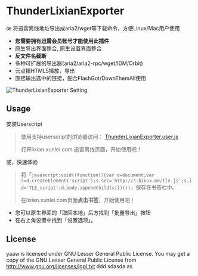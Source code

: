 ThunderLixianExporter
=====================
œ
将迅雷离线地址导出成aria2/wget等下载命令，方便Linux/Mac用户使用

* **您需要拥有迅雷会员帐号才能使用此插件**
* 原生导出界面整合, 原生设置界面整合
* **反文件名截断**
* 多种可扩展的导出器(aria2/aria2-rpc/wget/IDM/Orbit)
* 云点播HTML5播放，导出
* 直接输出选中的链接，配合FlashGot/DownThemAll使用

![ThunderLixianExporter Setting](http://s.binux.me/TLE/master/ThunderLixianExporter.png)

Usage
-----

安装Userscript

> 使用支持userscript的浏览器访问： [ThunderLixianExporter.user.js](http://s.binux.me/TLE/master/ThunderLixianExporter.user.js)
> 
> 打开lixian.xunlei.com 迅雷离线页面，开始使用吧！<br />

或，快速体验

> 将「`javascript:void((function(){var d=document;var s=d.createElement('script');s.src='http://s.binux.me/tle.js';s.id='TLE_script';d.body.appendChild(s)})())`」保存在书签栏中。
> 
> 在lixian.xunlei.com页面**点击书签**，开始使用吧！<br />


* 您可以原生界面的「取回本地」后方找到「批量导出」按钮
* 在右上角设置中找到「设置选项」。

License
-------
yaaw is licensed under GNU Lesser General Public License.
You may get a copy of the GNU Lesser General Public License from http://www.gnu.org/licenses/lgpl.txt
ddd
sdasda
as
